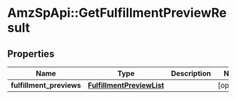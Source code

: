 # AmzSpApi::GetFulfillmentPreviewResult

## Properties
Name | Type | Description | Notes
------------ | ------------- | ------------- | -------------
**fulfillment_previews** | [**FulfillmentPreviewList**](FulfillmentPreviewList.md) |  | [optional] 

